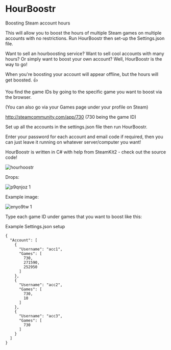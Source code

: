 # HourBoostr
Boosting Steam account hours

This will allow you to boost the hours of multiple Steam games on multiple accounts with no restrictions.
Run HourBoostr then set-up the Settings.json file.

Want to sell an hourboosting service? Want to sell cool accounts with many hours? Or simply want to boost your own account? Well, HourBoostr is the way to go!

When you're boosting your account will appear offline, but the hours will get boosted. :+1: 

You find the game IDs by going to the specific game you want to boost via the browser.

(You can also go via your Games page under your profile on Steam)

http://steamcommunity.com/app/730 (730 being the game ID)

Set up all the accounts in the settings.json file then run HourBoostr.

Enter your password for each account and email code if required, then you can just leave it running on whatever server/computer you want!

HourBoostr is written in C# with help from SteamKit2 - check out the source code!

![hourhoostr](https://cloud.githubusercontent.com/assets/9034691/9138015/c4ec5fea-3d21-11e5-858a-f7fc1aae15df.gif)

Drops:

![p9qnjoz 1](https://cloud.githubusercontent.com/assets/9034691/9141437/f8cd14be-3d38-11e5-9d09-52692fd156eb.png)


Example image:

![enyo9tw 1](https://cloud.githubusercontent.com/assets/9034691/9140843/68b653d0-3d34-11e5-8121-dcc882fa70fe.png)


Type each game ID under games that you want to boost like this:

Example Settings.json setup
```
{
  "Account": [
    {
      "Username": "acc1",
      "Games": [
        730,
        271590,
        252950
      ]
    },
	{
      "Username": "acc2",
      "Games": [
        730,
        10
      ]
    },
	{
      "Username": "acc3",
      "Games": [
        730
      ]
    }
  ]
}
```

